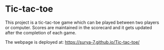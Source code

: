 # Tic-tac-toe

This project is a tic-tac-toe game which can be played between two players or computer. Scores are maintained in the scorecard and it gets updated after the completion of each game.

The webpage is deployed at: https://surya-7.github.io/Tic-tac-toe/
